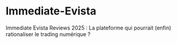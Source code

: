 # Immediate-Evista
Immediate Evista Reviews 2025 : La plateforme qui pourrait (enfin) rationaliser le trading numérique ?
